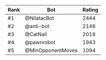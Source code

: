 Rank|Bot|Rating
---|---|---
#1|@NilatacBot|2444
#2|@anti-bot|2148
#3|@CatNail|2018
#4|@pawnrobot|1943
#5|@MinOpponentMoves|1094
